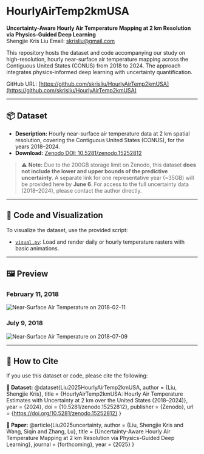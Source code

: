 # HourlyAirTemp2kmUSA

**Uncertainty-Aware Hourly Air Temperature Mapping at 2 km Resolution via Physics-Guided Deep Learning**  
Shengjie Kris Liu
Email: [skrisliu@gmail.com](mailto:skrisliu@gmail.com)

This repository hosts the dataset and code accompanying our study on high-resolution, hourly near-surface air temperature mapping across the Contiguous United States (CONUS) from 2018 to 2024. The approach integrates physics-informed deep learning with uncertainty quantification.

GitHub URL: [https://github.com/skrisliu/HourlyAirTemp2kmUSA](https://github.com/skrisliu/HourlyAirTemp2kmUSA)

---

## 📦 Dataset

- **Description:** Hourly near-surface air temperature data at 2 km spatial resolution, covering the Contiguous United States (CONUS), for the years 2018–2024.  
- **Download:** [Zenodo DOI: 10.5281/zenodo.15252812](https://doi.org/10.5281/zenodo.15252812)

> ⚠️ **Note:** Due to the 200GB storage limit on Zenodo, this dataset **does not include the lower and upper bounds of the predictive uncertainty**. A separate link for one representative year (~35GB) will be provided here by **June 6**. For access to the full uncertainty data (2018–2024), please contact the author directly.

---

## 🧪 Code and Visualization

To visualize the dataset, use the provided script:
- [`visual.py`](https://github.com/skrisliu/HourlyAirTemp2kmUSA/blob/main/visual.py): Load and render daily or hourly temperature rasters with basic animations.

---

## 🖼️ Preview

### February 11, 2018
![Near-Surface Air Temperature on 2018-02-11](at2018042b.gif)

### July 9, 2018
![Near-Surface Air Temperature on 2018-07-09](at2018200b.gif)

---

## 📄 How to Cite

If you use this dataset or code, please cite the following:

**📘 Dataset:**
@dataset{Liu2025HourlyAirTemp2kmUSA,
  author       = {Liu, Shengjie Kris},
  title        = {HourlyAirTemp2kmUSA: Hourly Air Temperature Estimates with Uncertainty at 2 km over the United States (2018–2024)},
  year         = {2024},
  doi          = {10.5281/zenodo.15252812},
  publisher    = {Zenodo},
  url          = {https://doi.org/10.5281/zenodo.15252812}
}

**📙 Paper:**
@article{Liu2025uncertainty,
  author  = {Liu, Shengjie Kris and Wang, Siqin and Zhang, Lu},
  title   = {Uncertainty-Aware Hourly Air Temperature Mapping at 2 km Resolution via Physics-Guided Deep Learning},
  journal = {forthcoming},
  year    = {2025}
}
